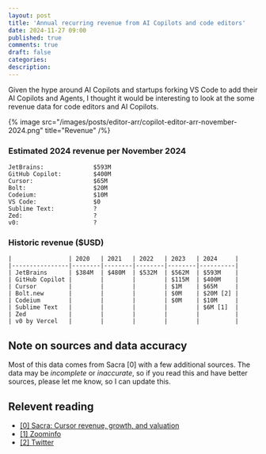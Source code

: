 ```yaml
---
layout: post
title: 'Annual recurring revenue from AI Copilots and code editors'
date: 2024-11-27 09:00
published: true
comments: true
draft: false
categories:
description:
---
```


Given the hype around AI Copilots and startups forking VS Code to add their AI Copilots and Agents, I thought it would be interesting to look at the some revenue data for code editors and AI Copilots.

{% image src="/images/posts/editor-arr/copilot-editor-arr-november-2024.png" title="Revenue" /%}

### Estimated 2024 revenue per November 2024

```
JetBrains:              $593M
GitHub Copilot:         $400M
Cursor:                 $65M
Bolt:                   $20M
Codeium:                $10M
VS Code:                $0
Sublime Text:           ?
Zed:                    ?
v0:                     ?
```

### Historic revenue ($USD)

```
|                | 2020   | 2021   | 2022   | 2023   | 2024     |
|----------------|--------|--------|--------|--------|----------|
| JetBrains      | $384M  | $480M  | $532M  | $562M  | $593M    |
| GitHub Copilot |        |        |        | $115M  | $400M    |
| Cursor         |        |        |        | $1M    | $65M     |
| Bolt.new       |        |        |        | $0M    | $20M [2] |
| Codeium        |        |        |        | $0M    | $10M     |
| Sublime Text   |        |        |        |        | $6M [1]  |
| Zed            |        |        |        |        |          |
| v0 by Vercel   |        |        |        |        |          |
```

## Note on sources and data accuracy

Most of this data comes from Sacra [0] with a few additional sources. The data may be _incomplete_ or _inaccurate_, so if you read this and have better sources, please let me know, so I can update this.

## Relevent reading

- [[0] Sacra: Cursor revenue, growth, and valuation](https://sacra.com/research/cursor-revenue-growth-valuation/)
- [[1] Zoominfo](https://www.zoominfo.com/c/sublime-text/348086923)
- [[2] Twitter](https://x.com/auchenberg/status/18648225175898321183)
